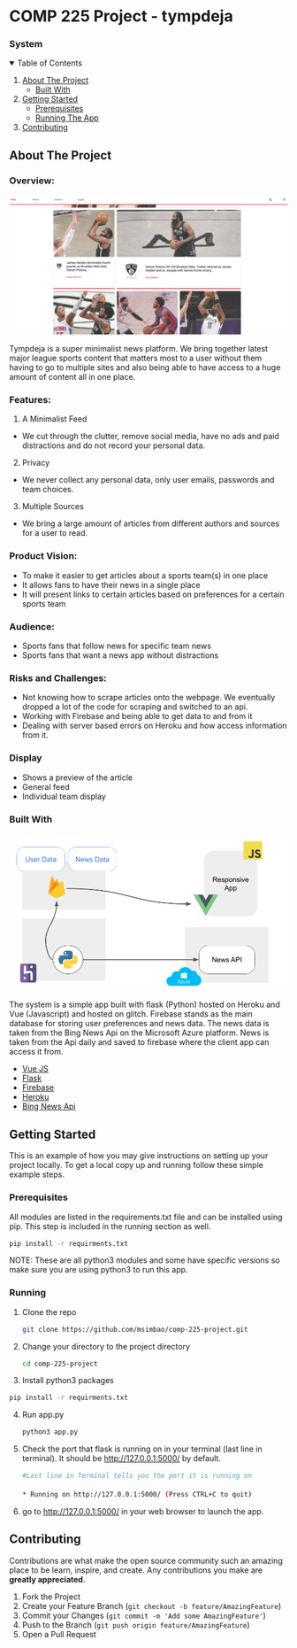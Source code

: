 COMP 225 Project - tympdeja
======================================================

### System


<!-- TABLE OF CONTENTS -->
<details open="open">
  <summary>Table of Contents</summary>
  <ol>
    <li>
      <a href="#about-the-project">About The Project</a>
      <ul>
        <li><a href="#built-with">Built With</a></li>
      </ul>
    </li>
    <li>
      <a href="#getting-started">Getting Started</a>
      <ul>
        <li><a href="#prerequisites">Prerequisites</a></li>
        <li><a href="#running">Running The App</a></li>
      </ul>
    </li>
    <li><a href="#contributing">Contributing</a></li>
  </ol>
</details>



<!-- ABOUT THE PROJECT -->
## About The Project

### Overview:

![Image 1](images/system/2.png)

Tympdeja is a super minimalist news platform. We bring together latest major league sports content that matters most to a user without them having to go to multiple sites and also being able to have access to a huge amount of content all in one place.

### Features:

1. A Minimalist Feed
* We cut through the clutter, remove social media, have no ads and paid distractions and do not record your personal data.
2. Privacy
* We never collect any personal data, only user emails, passwords and team choices.
3. Multiple Sources
* We bring a large amount of articles from different authors and sources for a user to read.

### Product Vision:
* To make it easier to get articles about a sports team(s) in one place
* It allows fans to have their news in a single place
* It will present links to certain articles based on preferences for a certain sports team
### Audience: 
* Sports fans that follow news for specific team news
* Sports fans that want a news app without distractions
### Risks and Challenges:
* Not knowing how to scrape articles onto the webpage. We eventually dropped a lot of the code for scraping and switched to an api.
* Working with Firebase and being able to get data to and from it
* Dealing with server based errors on Heroku and how access information from it.

### Display
* Shows a preview of the article
* General feed
* Individual team display

### Built With

![Image 2](images/system/3.png)

The system is a simple app built with flask (Python) hosted on Heroku and Vue (Javascript) and hosted on glitch. Firebase stands as the main database for storing user preferences and news data. The news data is taken from the Bing News Api on the Microsoft Azure platform. News is taken from the Api daily and saved to firebase where the client app can access it from.

* [Vue JS](https://vuejs.org/)
* [Flask](https://flask.palletsprojects.com/en/1.1.x/)
* [Firebase](https://firebase.google.com/)
* [Heroku](https://www.heroku.com/)
* [Bing News Api](https://www.microsoft.com/en-us/bing/apis/bing-news-search-api)

<!-- GETTING STARTED -->
## Getting Started

This is an example of how you may give instructions on setting up your project locally.
To get a local copy up and running follow these simple example steps.

### Prerequisites

All modules are listed in the requirements.txt file and can be installed using pip. This step is included in the running section as well.

  ```sh
  pip install -r requirments.txt
  ```

NOTE: These are all python3 modules and some have specific versions so make sure you are using python3 to run this app.

  
### Running

1. Clone the repo
   ```sh
   git clone https://github.com/msimbao/comp-225-project.git
   ```
2. Change your directory to the project directory
   ```sh
   cd comp-225-project
   ```
3. Install python3 packages

  ```sh
  pip install -r requirments.txt
  ```

4. Run app.py
   ```sh
   python3 app.py
   ```
5. Check the port that flask is running on in your terminal (last line in terminal). It should be http://127.0.0.1:5000/ by default. 
   ```sh
   #Last line in Terminal tells you the port it is running on
   
   * Running on http://127.0.0.1:5000/ (Press CTRL+C to quit)
   ```
6. go to http://127.0.0.1:5000/ in your web browser to launch the app.

<!-- CONTRIBUTING -->
## Contributing

Contributions are what make the open source community such an amazing place to be learn, inspire, and create. Any contributions you make are **greatly appreciated**.

1. Fork the Project
2. Create your Feature Branch (`git checkout -b feature/AmazingFeature`)
3. Commit your Changes (`git commit -m 'Add some AmazingFeature'`)
4. Push to the Branch (`git push origin feature/AmazingFeature`)
5. Open a Pull Request



